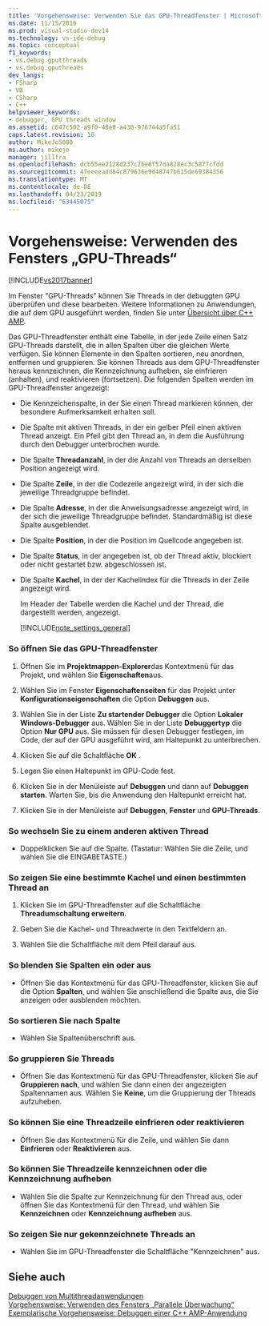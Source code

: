 ```yaml
---
title: 'Vorgehensweise: Verwenden Sie das GPU-Threadfenster | Microsoft-Dokumentation'
ms.date: 11/15/2016
ms.prod: visual-studio-dev14
ms.technology: vs-ide-debug
ms.topic: conceptual
f1_keywords:
- vs.debug.gputthreads
- vs.debug.gputhreads
dev_langs:
- FSharp
- VB
- CSharp
- C++
helpviewer_keywords:
- debugger, GPU threads window
ms.assetid: c647c502-a9f0-48e0-a430-976744a5fa51
caps.latest.revision: 16
author: MikeJo5000
ms.author: mikejo
manager: jillfra
ms.openlocfilehash: dcb55ee2128d237c2be6f57da828ec3c5877cfdd
ms.sourcegitcommit: 47eeeeadd84c879636e9d48747b615de69384356
ms.translationtype: MT
ms.contentlocale: de-DE
ms.lasthandoff: 04/23/2019
ms.locfileid: "63445075"
---
```

# <a name="how-to-use-the-gpu-threads-window"></a>Vorgehensweise: Verwenden des Fensters „GPU-Threads“
[!INCLUDE[vs2017banner](../includes/vs2017banner.md)]

Im Fenster "GPU-Threads" können Sie Threads in der debuggten GPU überprüfen und diese bearbeiten. Weitere Informationen zu Anwendungen, die auf dem GPU ausgeführt werden, finden Sie unter [Übersicht über C++ AMP](http://msdn.microsoft.com/library/9e593b06-6e3c-43e9-8bae-6d89efdd39fc).  
  
 Das GPU-Threadfenster enthält eine Tabelle, in der jede Zeile einen Satz GPU-Threads darstellt, die in allen Spalten über die gleichen Werte verfügen. Sie können Elemente in den Spalten sortieren, neu anordnen, entfernen und gruppieren. Sie können Threads aus dem GPU-Threadfenster heraus kennzeichnen, die Kennzeichnung aufheben, sie einfrieren (anhalten), und reaktivieren (fortsetzen). Die folgenden Spalten werden im GPU-Threadfenster angezeigt:  
  
- Die Kennzeichenspalte, in der Sie einen Thread markieren können, der besondere Aufmerksamkeit erhalten soll.  
  
- Die Spalte mit aktiven Threads, in der ein gelber Pfeil einen aktiven Thread anzeigt. Ein Pfeil gibt den Thread an, in dem die Ausführung durch den Debugger unterbrochen wurde.  
  
- Die Spalte **Threadanzahl**, in der die Anzahl von Threads an derselben Position angezeigt wird.  
  
- Die Spalte **Zeile**, in der die Codezeile angezeigt wird, in der sich die jeweilige Threadgruppe befindet.  
  
- Die Spalte **Adresse**, in der die Anweisungsadresse angezeigt wird, in der sich die jeweilige Threadgruppe befindet. Standardmäßig ist diese Spalte ausgeblendet.  
  
- Die Spalte **Position**, in der die Position im Quellcode angegeben ist.  
  
- Die Spalte **Status**, in der angegeben ist, ob der Thread aktiv, blockiert oder nicht gestartet bzw. abgeschlossen ist.  
  
- Die Spalte **Kachel**, in der der Kachelindex für die Threads in der Zeile angezeigt wird.  
  
  Im Header der Tabelle werden die Kachel und der Thread, die dargestellt werden, angezeigt.  
  
  [!INCLUDE[note_settings_general](../includes/note-settings-general-md.md)]  
  
### <a name="to-display-the-gpu-threads-window"></a>So öffnen Sie das GPU-Threadfenster  
  
1. Öffnen Sie im **Projektmappen-Explorer**das Kontextmenü für das Projekt, und wählen Sie **Eigenschaften**aus.  
  
2. Wählen Sie im Fenster **Eigenschaftenseiten** für das Projekt unter **Konfigurationseigenschaften** die Option **Debuggen** aus.  
  
3. Wählen Sie in der Liste **Zu startender Debugger** die Option **Lokaler Windows-Debugger** aus. Wählen Sie in der Liste **Debuggertyp** die Option **Nur GPU** aus. Sie müssen für diesen Debugger festlegen, im Code, der auf der GPU ausgeführt wird, am Haltepunkt zu unterbrechen.  
  
4. Klicken Sie auf die Schaltfläche **OK** .  
  
5. Legen Sie einen Haltepunkt im GPU-Code fest.  
  
6. Klicken Sie in der Menüleiste auf **Debuggen** und dann auf **Debuggen starten**. Warten Sie, bis die Anwendung den Haltepunkt erreicht hat.  
  
7. Klicken Sie in der Menüleiste auf **Debuggen**, **Fenster** und **GPU-Threads**.  
  
### <a name="to-change-to-a-different-active-thread"></a>So wechseln Sie zu einem anderen aktiven Thread  
  
- Doppelklicken Sie auf die Spalte. (Tastatur: Wählen Sie die Zeile, und wählen Sie die EINGABETASTE.)  
  
### <a name="to-display-a-particular-tile-and-thread"></a>So zeigen Sie eine bestimmte Kachel und einen bestimmten Thread an  
  
1. Klicken Sie im GPU-Threadfenster auf die Schaltfläche **Threadumschaltung erweitern**.  
  
2. Geben Sie die Kachel- und Threadwerte in den Textfeldern an.  
  
3. Wählen Sie die Schaltfläche mit dem Pfeil darauf aus.  
  
### <a name="to-display-or-hide-a-column"></a>So blenden Sie Spalten ein oder aus  
  
- Öffnen Sie das Kontextmenü für das GPU-Threadfenster, klicken Sie auf die Option **Spalten**, und wählen Sie anschließend die Spalte aus, die Sie anzeigen oder ausblenden möchten.  
  
### <a name="to-sort-by-a-column"></a>So sortieren Sie nach Spalte  
  
- Wählen Sie Spaltenüberschrift aus.  
  
### <a name="to-group-threads"></a>So gruppieren Sie Threads  
  
- Öffnen Sie das Kontextmenü für das GPU-Threadfenster, klicken Sie auf **Gruppieren nach**, und wählen Sie dann einen der angezeigten Spaltennamen aus. Wählen Sie **Keine**, um die Gruppierung der Threads aufzuheben.  
  
### <a name="to-freeze-or-thaw-a-row-of-threads"></a>So können Sie eine Threadzeile einfrieren oder reaktivieren  
  
- Öffnen Sie das Kontextmenü für die Zeile, und wählen Sie dann **Einfrieren** oder **Reaktivieren** aus.  
  
### <a name="to-flag-or-unflag-a-row-of-threads"></a>So können Sie Threadzeile kennzeichnen oder die Kennzeichnung aufheben  
  
- Wählen Sie die Spalte zur Kennzeichnung für den Thread aus, oder öffnen Sie das Kontextmenü für den Thread, und wählen Sie **Kennzeichnen** oder **Kennzeichnung aufheben** aus.  
  
### <a name="to-display-only-flagged-threads"></a>So zeigen Sie nur gekennzeichnete Threads an  
  
- Wählen Sie im GPU-Threadfenster die Schaltfläche "Kennzeichnen" aus.  
  
## <a name="see-also"></a>Siehe auch  
 [Debuggen von Multithreadanwendungen](../debugger/debug-multithreaded-applications-in-visual-studio.md)   
 [Vorgehensweise: Verwenden des Fensters „Parallele Überwachung“](../debugger/how-to-use-the-parallel-watch-window.md)   
 [Exemplarische Vorgehensweise: Debuggen einer C++ AMP-Anwendung](http://msdn.microsoft.com/library/40e92ecc-f6ba-411c-960c-b3047b854fb5)
